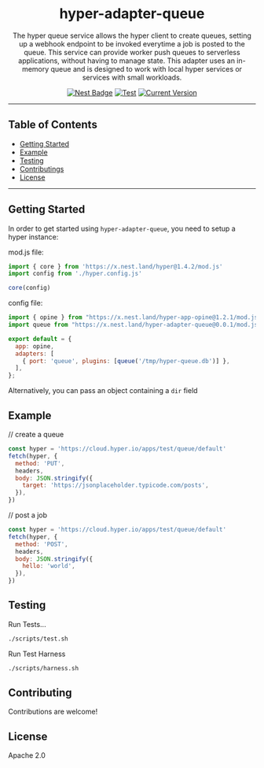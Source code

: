 <h1 align="center">hyper-adapter-queue</h1>
<p align="center">The hyper queue service allows the hyper client to create queues,
setting up a webhook endpoint to be invoked everytime a job is posted to the queue.
This service can provide worker push queues to serverless applications, without having
to manage state. This adapter uses an in-memory queue and is designed to work with
local hyper services or services with small workloads.</p>

<p align="center">
  <a href="https://nest.land/package/hyper-adapter-queue"><img src="https://nest.land/badge.svg" alt="Nest Badge" /></a>
  <a href="https://github.com/hyper63/hyper-adapter-queue/actions/workflows/test.yml"><img src="https://github.com/hyper63/hyper-adapter-queue/actions/workflows/test.yml/badge.svg" alt="Test" /></a>
  <a href="https://github.com/hyper63/hyper-adapter-queue/tags/"><img src="https://img.shields.io/github/tag/hyper63/hyper-adapter-queue" alt="Current Version" /></a>
</p>

---

## Table of Contents

- [Getting Started](#getting-started)
- [Example](#example)
- [Testing](#testing)
- [Contributings](#contributing)
- [License](#license)

---

## Getting Started

In order to get started using `hyper-adapter-queue`, you need to setup a hyper instance:

mod.js file:

```js
import { core } from 'https://x.nest.land/hyper@1.4.2/mod.js'
import config from './hyper.config.js'

core(config)
```

config file:

```js
import { opine } from "https://x.nest.land/hyper-app-opine@1.2.1/mod.js";
import queue from "https://x.nest.land/hyper-adapter-queue@0.0.1/mod.js";

export default = {
  app: opine,
  adapters: [
    { port: 'queue', plugins: [queue('/tmp/hyper-queue.db')] },
  ],
};
```

Alternatively, you can pass an object containing a `dir` field

## Example

// create a queue

```js
const hyper = 'https://cloud.hyper.io/apps/test/queue/default'
fetch(hyper, {
  method: 'PUT',
  headers,
  body: JSON.stringify({
    target: 'https://jsonplaceholder.typicode.com/posts',
  }),
})
```

// post a job

```js
const hyper = 'https://cloud.hyper.io/apps/test/queue/default'
fetch(hyper, {
  method: 'POST',
  headers,
  body: JSON.stringify({
    hello: 'world',
  }),
})
```

## Testing

Run Tests...

```sh
./scripts/test.sh
```

Run Test Harness

```sh
./scripts/harness.sh
```

## Contributing

Contributions are welcome!

## License

Apache 2.0
